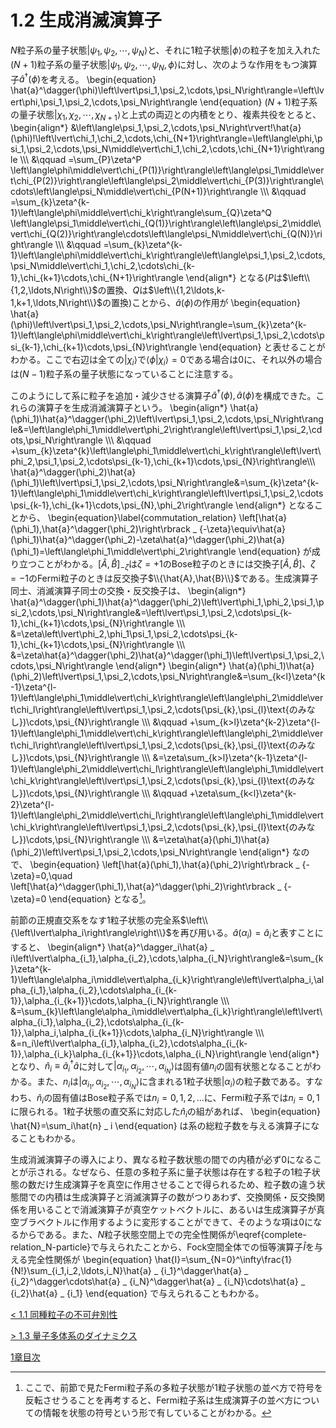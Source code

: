 # 1.2 生成消滅演算子
$N$粒子系の量子状態$\left\lvert\psi_1,\psi_2,\cdots,\psi_N\right\rangle$と、それに1粒子状態$\left\lvert\phi\right\rangle$の粒子を加え入れた$(N+1)$粒子系の量子状態$\left\lvert\psi_1,\psi_2,\cdots,\psi_N,\phi\right\rangle$に対し、次のような作用をもつ演算子$\hat{a}^{\dagger}(\phi)$を考える。
	\begin{equation}
		\hat{a}^\dagger(\phi)\left\lvert\psi_1,\psi_2,\cdots,\psi_N\right\rangle=\left\lvert\phi,\psi_1,\psi_2,\cdots,\psi_N\right\rangle
	\end{equation}
$(N+1)$粒子系の量子状態$\left\lvert\chi_1,\chi_2,\cdots,\chi_{N+1}\right\rangle$と上式の両辺との内積をとり、複素共役をとると、
	\begin{align\*}
		&\left\langle\psi_1,\psi_2,\cdots,\psi_N\right\rvert\!\hat{a}(\phi)\!\left\lvert\chi_1,\chi_2,\cdots,\chi_{N+1}\right\rangle=\left\langle\phi,\psi_1,\psi_2,\cdots,\psi_N\middle\vert\chi_1,\chi_2,\cdots,\chi_{N+1}\right\rangle \\\\\\
		&\qquad =\sum_{P}\zeta^P \left\langle\phi\middle\vert\chi_{P(1)}\right\rangle\left\langle\psi_1\middle\vert\chi_{P(2)}\right\rangle\left\langle\psi_2\middle\vert\chi_{P(3)}\right\rangle\cdots\left\langle\psi_N\middle\vert\chi_{P(N+1)}\right\rangle \\\\\\
		&\qquad =\sum_{k}\zeta^{k-1}\left\langle\phi\middle\vert\chi_k\right\rangle\sum_{Q}\zeta^Q \left\langle\psi_1\middle\vert\chi_{Q(1)}\right\rangle\left\langle\psi_2\middle\vert\chi_{Q(2)}\right\rangle\cdots\left\langle\psi_N\middle\vert\chi_{Q(N)}\right\rangle \\\\\\
		&\qquad =\sum_{k}\zeta^{k-1}\left\langle\phi\middle\vert\chi_k\right\rangle\left\langle\psi_1,\psi_2,\cdots,\psi_N\middle\vert\chi_1,\chi_2,\cdots\chi_{k-1},\chi_{k+1}\cdots,\chi_{N+1}\right\rangle
	\end{align\*}
となる($P$は$\left\\{1,2,\ldots,N\right\\}$の置換、$Q$は$\left\\{1,2\ldots,k-1,k+1,\ldots,N\right\\}$の置換)ことから、$\hat{a}(\phi)$の作用が
	\begin{equation}
		\hat{a}(\phi)\left\lvert\psi_1,\psi_2,\cdots,\psi_N\right\rangle=\sum_{k}\zeta^{k-1}\left\langle\phi\middle\vert\chi_k\right\rangle\left\lvert\psi_1,\psi_2,\cdots\psi_{k-1},\chi_{k+1}\cdots,\psi_{N}\right\rangle
	\end{equation}
と表せることがわかる。ここで右辺は全ての$\left\lvert\chi_i\right\rangle$で$\left\langle\phi\middle\vert\chi_i\right\rangle=0$である場合は0に、それ以外の場合は$(N-1)$粒子系の量子状態になっていることに注意する。
		
このようにして系に粒子を追加・減少させる演算子$\hat{a}^\dagger(\phi),\hat{a}(\phi)$を構成できた。これらの演算子を生成消滅演算子という。
	\begin{align\*}
		\hat{a}(\phi_1)\hat{a}^\dagger(\phi_2)\left\lvert\psi_1,\psi_2,\cdots,\psi_N\right\rangle&=\left\langle\phi_1\middle\vert\phi_2\right\rangle\left\lvert\psi_1,\psi_2,\cdots,\psi_N\right\rangle \\\\\\ &\qquad +\sum_{k}\zeta^{k}\left\langle\phi_1\middle\vert\chi_k\right\rangle\left\lvert\phi_2,\psi_1,\psi_2,\cdots\psi_{k-1},\chi_{k+1}\cdots,\psi_{N}\right\rangle\\\\\\
		\hat{a}^\dagger(\phi_2)\hat{a}(\phi_1)\left\lvert\psi_1,\psi_2,\cdots,\psi_N\right\rangle&=\sum_{k}\zeta^{k-1}\left\langle\phi_1\middle\vert\chi_k\right\rangle\left\lvert\psi_1,\psi_2,\cdots\psi_{k-1},\chi_{k+1}\cdots,\psi_{N},\phi_2\right\rangle
	\end{align\*}
となることから、
	\begin{equation}\label{commutation_relation}
		\left[\hat{a}(\phi_1),\hat{a}^\dagger(\phi_2)\right\rbrack _ {-\zeta}\equiv\hat{a}(\phi_1)\hat{a}^\dagger(\phi_2)-\zeta\hat{a}^\dagger(\phi_2)\hat{a}(\phi_1)=\left\langle\phi_1\middle\vert\phi_2\right\rangle
	\end{equation}
が成り立つことがわかる。$[\hat{A},\hat{B}\rbrack _ {-\zeta}$は$\zeta=+1$のBose粒子のときには交換子$[\hat{A},\hat{B}]$、$\zeta=-1$のFermi粒子のときは反交換子$\\{\hat{A},\hat{B}\\}$である。生成演算子同士、消滅演算子同士の交換・反交換子は、
	\begin{align\*}
		\hat{a}^\dagger(\phi_1)\hat{a}^\dagger(\phi_2)\left\lvert\phi_1,\phi_2,\psi_1,\psi_2,\cdots,\psi_N\right\rangle&=\left\lvert\psi_1,\psi_2,\cdots\psi_{k-1},\chi_{k+1}\cdots,\psi_{N}\right\rangle \\\\\\
		&=\zeta\left\lvert\phi_2,\phi_1\psi_1,\psi_2,\cdots\psi_{k-1},\chi_{k+1}\cdots,\psi_{N}\right\rangle \\\\\\
		&=\zeta\hat{a}^\dagger(\phi_2)\hat{a}^\dagger(\phi_1)\left\lvert\psi_1,\psi_2,\cdots,\psi_N\right\rangle 
	\end{align\*}
	\begin{align\*}
		\hat{a}(\phi_1)\hat{a}(\phi_2)\left\lvert\psi_1,\psi_2,\cdots,\psi_N\right\rangle&=\sum_{k<l}\zeta^{k-1}\zeta^{l-1}\left\langle\phi_1\middle\vert\chi_k\right\rangle\left\langle\phi_2\middle\vert\chi_l\right\rangle\left\lvert\psi_1,\psi_2,\cdots(\psi_{k},\psi_{l}\text{のみなし})\cdots,\psi_{N}\right\rangle \\\\\\
		&\qquad +\sum_{k>l}\zeta^{k-2}\zeta^{l-1}\left\langle\phi_1\middle\vert\chi_k\right\rangle\left\langle\phi_2\middle\vert\chi_l\right\rangle\left\lvert\psi_1,\psi_2,\cdots(\psi_{k},\psi_{l}\text{のみなし})\cdots,\psi_{N}\right\rangle \\\\\\
		&=\zeta\sum_{k>l}\zeta^{k-1}\zeta^{l-1}\left\langle\phi_2\middle\vert\chi_l\right\rangle\left\langle\phi_1\middle\vert\chi_k\right\rangle\left\lvert\psi_1,\psi_2,\cdots(\psi_{k},\psi_{l}\text{のみなし})\cdots,\psi_{N}\right\rangle \\\\\\
		&\qquad +\zeta\sum_{k<l}\zeta^{k-2}\zeta^{l-1}\left\langle\phi_2\middle\vert\chi_l\right\rangle\left\langle\phi_1\middle\vert\chi_k\right\rangle\left\lvert\psi_1,\psi_2,\cdots(\psi_{k},\psi_{l}\text{のみなし})\cdots,\psi_{N}\right\rangle \\\\\\
		&=\zeta\hat{a}(\phi_1)\hat{a}(\phi_2)\left\lvert\psi_1,\psi_2,\cdots,\psi_N\right\rangle
	\end{align\*}
なので、
	\begin{equation}
		\left[\hat{a}(\phi_1),\hat{a}(\phi_2)\right\rbrack _ {-\zeta}=0,\quad \left[\hat{a}^\dagger(\phi_1),\hat{a}^\dagger(\phi_2)\right\rbrack _ {-\zeta}=0
	\end{equation}
となる[^1]。

前節の正規直交系をなす1粒子状態の完全系$\left\\{\left\lvert\alpha_i\right\rangle\right\\}$を再び用いる。$\hat{a}(\alpha_i)=\hat{a} _ i$と表すことにすると、
	\begin{align\*}
		\hat{a}^\dagger_i\hat{a} _ i\left\lvert\alpha_{i_1},\alpha_{i_2},\cdots,\alpha_{i_N}\right\rangle&=\sum_{k}\zeta^{k-1}\left\langle\alpha_i\middle\vert\alpha_{i_k}\right\rangle\left\lvert\alpha_i,\alpha_{i_1},\alpha_{i_2},\cdots\alpha_{i_{k-1}},\alpha_{i_{k+1}}\cdots,\alpha_{i_N}\right\rangle \\\\\\
		&=\sum_{k}\left\langle\alpha_i\middle\vert\alpha_{i_k}\right\rangle\left\lvert\alpha_{i_1},\alpha_{i_2},\cdots\alpha_{i_{k-1}},\alpha_i,\alpha_{i_{k+1}}\cdots,\alpha_{i_N}\right\rangle \\\\\\
		&=n_i\left\lvert\alpha_{i_1},\alpha_{i_2},\cdots\alpha_{i_{k-1}},\alpha_{i_k}\alpha_{i_{k+1}}\cdots,\alpha_{i_N}\right\rangle
	\end{align\*}
となり、$\hat{n} _ i\equiv\hat{a}^\dagger_i\hat{a}$に対して$\left\lvert\alpha_{i_1},\alpha_{i_2},\cdots,\alpha_{i_N}\right\rangle$は固有値$n_i$の固有状態となることがわかる。また、$n_i$は$\left\lvert\alpha_{i_1},\alpha_{i_2},\cdots,\alpha_{i_N}\right\rangle$に含まれる1粒子状態$\left\lvert\alpha_i\right\rangle$の粒子数である。すなわち、$\hat{n} _ i$の固有値はBose粒子系では$n_i=0,1,2,\ldots$に、Fermi粒子系では$n_i=0,1$に限られる。1粒子状態の直交系に対応した$\hat{n} _ i$の組があれば、
	\begin{equation}
		\hat{N}=\sum_i\hat{n} _ i
	\end{equation}
は系の総粒子数を与える演算子になることもわかる。

生成消滅演算子の導入により、異なる粒子数状態の間での内積が必ず0になることが示される。なぜなら、任意の多粒子系に量子状態は存在する粒子の1粒子状態の数だけ生成演算子を真空に作用させることで得られるため、粒子数の違う状態間での内積は生成演算子と消滅演算子の数がつりあわず、交換関係・反交換関係を用いることで消滅演算子が真空ケットベクトルに、あるいは生成演算子が真空ブラベクトルに作用するように変形することができて、そのような項は0になるからである。また、$N$粒子状態空間上での完全性関係が\eqref{complete-relation_N-particle}で与えられたことから、Fock空間全体での恒等演算子$\hat{I}$を与える完全性関係が
	\begin{equation}
		\hat{I}=\sum_{N=0}^\infty\frac{1}{N!}\sum_{i_1,i_2,\ldots,i_N}\hat{a} _ {i_1}^\dagger\hat{a} _ {i_2}^\dagger\cdots\hat{a} _ {i_N}^\dagger\hat{a} _ {i_N}\cdots\hat{a} _ {i_2}\hat{a} _ {i_1}
	\end{equation}
で与えられることもわかる。

[^1]: ここで、前節で見たFermi粒子系の多粒子状態が1粒子状態の並べ方で符号を反転させうることを再考すると、Fermi粒子系は生成演算子の並べ方についての情報を状態の符号という形で有していることがわかる。

[\< 1.1 同種粒子の不可弁別性](https://pr440.github.io/manybody-qm/Sec1-1)

[\> 1.3 量子多体系のダイナミクス](https://pr440.github.io/manybody-qm/Sec1-3)

[1章目次](https://pr440.github.io/manybody-qm/Chap1)